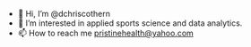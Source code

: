 - 👋 Hi, I’m @dchriscothern
- 👀 I’m interested in applied sports science and data analytics.
- 📫 How to reach me pristinehealth@yahoo.com

<!---
dchriscothern/dchriscothern is a ✨ special ✨ repository because its `README.md` (this file) appears on your GitHub profile.
You can click the Preview link to take a look at your changes.
--->
